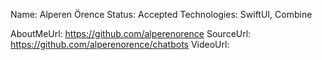 Name: Alperen Örence
Status: Accepted
Technologies: SwiftUI, Combine

AboutMeUrl: https://github.com/alperenorence
SourceUrl: https://github.com/alperenorence/chatbots
VideoUrl: 

<!---
EXAMPLE
Name: John Appleseed
Status: Submitted <or> Winner <or> Distinguished <or> Rejected
Technologies: SwiftUI, RealityKit, CoreGraphic

AboutMeUrl: https://linkedin.com/in/johnappleseed
SourceUrl: https://github.com/johnappleseed/wwdc2025
VideoUrl: https://youtu.be/ABCDE123456
-->
